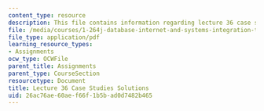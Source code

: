 ```yaml
---
content_type: resource
description: This file contains information regarding lecture 36 case study solutions.
file: /media/courses/1-264j-database-internet-and-systems-integration-technologies-fall-2013/26ac76ae60aef66f1b5bad0d7482b465_MIT1_264JF13_L36_case_sol.pdf
file_type: application/pdf
learning_resource_types:
- Assignments
ocw_type: OCWFile
parent_title: Assignments
parent_type: CourseSection
resourcetype: Document
title: Lecture 36 Case Studies Solutions
uid: 26ac76ae-60ae-f66f-1b5b-ad0d7482b465
---
```

